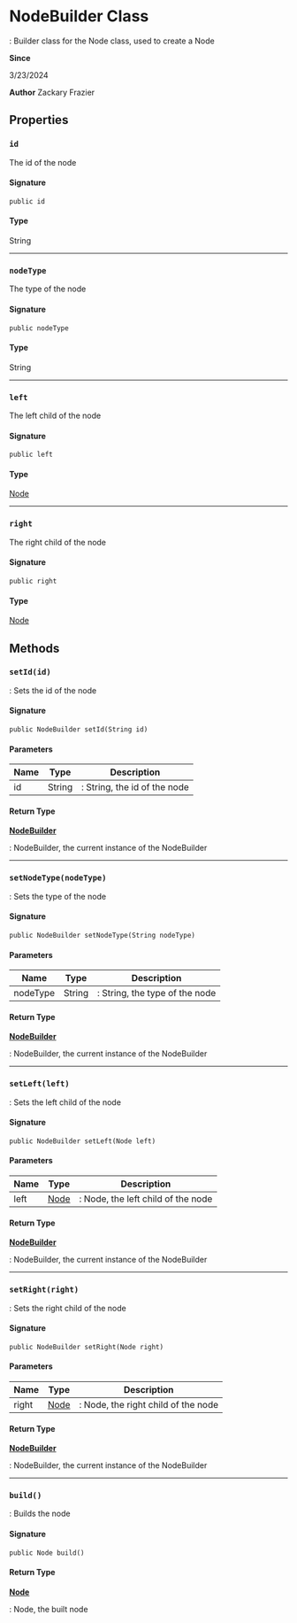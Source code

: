 # NodeBuilder Class

: Builder class for the Node class, used to create a Node

**Since** 

3/23/2024

**Author** Zackary Frazier

## Properties
### `id`

The id of the node

#### Signature
```apex
public id
```

#### Type
String

---

### `nodeType`

The type of the node

#### Signature
```apex
public nodeType
```

#### Type
String

---

### `left`

The left child of the node

#### Signature
```apex
public left
```

#### Type
[Node](Node.md)

---

### `right`

The right child of the node

#### Signature
```apex
public right
```

#### Type
[Node](Node.md)

## Methods
### `setId(id)`

: Sets the id of the node

#### Signature
```apex
public NodeBuilder setId(String id)
```

#### Parameters
| Name | Type | Description |
|------|------|-------------|
| id | String | : String, the id of the node |

#### Return Type
**[NodeBuilder](NodeBuilder.md)**

: NodeBuilder, the current instance of the NodeBuilder

---

### `setNodeType(nodeType)`

: Sets the type of the node

#### Signature
```apex
public NodeBuilder setNodeType(String nodeType)
```

#### Parameters
| Name | Type | Description |
|------|------|-------------|
| nodeType | String | : String, the type of the node |

#### Return Type
**[NodeBuilder](NodeBuilder.md)**

: NodeBuilder, the current instance of the NodeBuilder

---

### `setLeft(left)`

: Sets the left child of the node

#### Signature
```apex
public NodeBuilder setLeft(Node left)
```

#### Parameters
| Name | Type | Description |
|------|------|-------------|
| left | [Node](Node.md) | : Node, the left child of the node |

#### Return Type
**[NodeBuilder](NodeBuilder.md)**

: NodeBuilder, the current instance of the NodeBuilder

---

### `setRight(right)`

: Sets the right child of the node

#### Signature
```apex
public NodeBuilder setRight(Node right)
```

#### Parameters
| Name | Type | Description |
|------|------|-------------|
| right | [Node](Node.md) | : Node, the right child of the node |

#### Return Type
**[NodeBuilder](NodeBuilder.md)**

: NodeBuilder, the current instance of the NodeBuilder

---

### `build()`

: Builds the node

#### Signature
```apex
public Node build()
```

#### Return Type
**[Node](Node.md)**

: Node, the built node